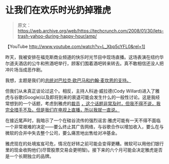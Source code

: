 # 让我们在欢乐时光扔掉雅虎

> 原文：<https://web.archive.org/web/https://techcrunch.com/2008/01/30/lets-trash-yahoo-during-happy-hour/amp/>

【YouTube http://www.youtube.com/watch?v=L_Xbp5cYFL0&rel=1]

昨天，我被安排在福克斯商业频道的快乐时光节目中现场直播。这场表演在纽约华尔道夫酒店的公牛和熊酒吧举行，顾客们围着酒吧转来转去。真不敢相信还没人把冲片场当成恶作剧。

我想，主题是我们的[总统对巴拉克·欧巴马和约翰·麦坎恩的支持。](https://web.archive.org/web/20230125031200/http://techcrunch.com/2008/01/29/the-techcrunch-tech-president-endorsements-barack-obama-and-john-mccain/)

但我们从未真正谈论过这个。相反，主持人科迪·威拉德(Cody Willard)进入了雅虎与谷歌(Google)以及即将到来的衰退可能会发生什么的一般性讨论。这是我经常想到的一个话题，考虑到雅虎的[裁员](https://web.archive.org/web/20230125031200/http://www.nytimes.com/2008/01/30/technology/30yahoo.html?_r=1&ex=1359435600&en=e797ae37305e5c8f&ei=5088&partner=rssnyt&emc=rss&oref=slogin) [，这个话题非常及时，但我不得不说，我完全措手不及。但是我们在电视上直播，所以我就一直说。](https://web.archive.org/web/20230125031200/http://techcrunch.com/2008/01/21/yahoo-layoffs-for-real%E2%80%94but-whats-the-real-number/)

在接近尾声时，我暗示了一个在硅谷流传的强烈谣言:雅虎可能有一天不得不面临一个非常艰难的决定——要么终止其广告网络，与谷歌合作以增加收入，要么在与微软的合并中失去整个公司，要么痛苦地出售给对冲基金。

雅虎现在的处境岌岌可危，情况在好转之前可能会变得更糟。微软可以用他们银行里的现金收购他们(尽管股票交易会更明智)。接下来的六个月可能会决定雅虎是否是一个长期独立的品牌。

<amp-analytics data-credentials="include" class="i-amphtml-layout-fixed i-amphtml-layout-size-defined" i-amphtml-layout="fixed"></amp-analytics>
